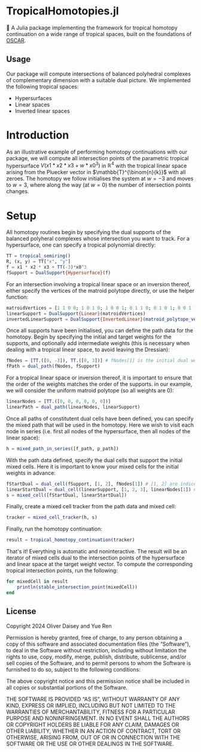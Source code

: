 # TropicalHomotopies.jl
🚀 A Julia package implementing the framework for tropical homotopy continuation on a wide range of tropical spaces, built on the foundations of [OSCAR](https://github.com/oscar-system/Oscar.jl).
## Usage
Our package will compute intersections of balanced polyhedral complexes of complementary dimension with a suitable dual picture. We implemented the following tropical spaces:
- Hypersurfaces
- Linear spaces
- Inverted linear spaces
# Introduction
As an illustrative example of performing homotopy continuations with our package, we will compute all intersection points of the parametric tropical hypersurface $V(x1*x2*x3 + w*x0^3)$ in $\mathbb{R}^4$ with the tropical linear space arising from the Pluecker vector in $\mathbb{T}^{\binom{n}{k}}$ with all zeroes. The homotopy we follow initialises the system at $w=-3$ and moves to $w=3$, where along the way (at $w = 0$) the number of intersection points changes.
# Setup
All homotopy routines begin by specifying the dual supports of the balanced polyheral complexes whose intersection you want to track. For a hypersurface, one can specify a tropical polynomial directly:
```julia
TT = tropical_semiring()
R, (x, y) = TT["x", "y"]
f = x1 * x2 * x3 + TT(-3)*x0^3
fSupport = DualSupport{Hypersurface}(f)
```
For an intersection involving a tropical linear space or an inversion thereof, either specify the vertices of the matroid polytope directly, or use the helper function:
```julia
matroidVertices = [1 1 0 0; 1 0 1 0; 1 0 0 1; 0 1 1 0; 0 1 0 1; 0 0 1 1]
linearSupport = DualSupport{Linear}(matroidVertices)
invertedLinearSupport = DualSupport{InvertedLinear}(matroid_polytope_vertices(4, 2))
```
Once all supports have been initialised, you can define the path data for the homotopy. Begin by specifying the initial and target weights for the supports, and optionally add intermediate weights (this is necessary when dealing with a tropical linear space, to avoid leaving the Dressian):
```julia
fNodes = [TT.([0, -3]), TT.([0, 3])] # fNodes[1] is the initial dual weight vector
fPath = dual_path(fNodes, fSupport)
```
For a tropical linear space or inversion thereof, it is important to ensure that the order of the weights matches the order of the supports. in our example, we will consider the uniform matroid polytope (so all weights are 0):
```julia
linearNodes = [TT.([0, 0, 0, 0, 0, 0])]
linearPath = dual_path(linearNodes, linearSupport)
```
Once all paths of constitutent dual cells have been defined, you can specify the mixed path that will be used in the homotopy. Here we wish to visit each node in series (i.e. first all nodes of the hypersurface, then all nodes of the linear space):
```julia
h = mixed_path_in_series([f_path, p_path])
```
With the path data defined, specify the dual cells that support the initial mixed cells. Here it is important to know your mixed cells for the initial weights in advance:
```julia
fStartDual = dual_cell(fSupport, [1, 2], fNodes[1]) # [1, 2] are indices of fSupport that make up this dual cell
linearStartDual = dual_cell(linearSupport, [1, 2, 3], linearNodes[1]) # [1, 2, 3] are indices that make up a loopless facet
s = mixed_cell([fStartDual, linearStartDual])
```
Finally, create a mixed cell tracker from the path data and mixed cell:
```julia
tracker = mixed_cell_tracker(h, s)
```
Finally, run the homotopy continuation:
```julia
result = tropical_homotopy_continuation(tracker)
```
That's it! Everything is automatic and noninteractive. The result will be an iterator of mixed cells dual to the intersection points of the hypersurface and linear space at the target weight vector. To compute the corresponding tropical intersection points, run the following:
```julia
for mixedCell in result
    println(stable_intersection_point(mixedCell))
end
```
## License
Copyright 2024 Oliver Daisey and Yue Ren

Permission is hereby granted, free of charge, to any person obtaining a copy of this software and associated documentation files (the “Software”), to deal in the Software without restriction, including without limitation the rights to use, copy, modify, merge, publish, distribute, sublicense, and/or sell copies of the Software, and to permit persons to whom the Software is furnished to do so, subject to the following conditions:

The above copyright notice and this permission notice shall be included in all copies or substantial portions of the Software.

THE SOFTWARE IS PROVIDED “AS IS”, WITHOUT WARRANTY OF ANY KIND, EXPRESS OR IMPLIED, INCLUDING BUT NOT LIMITED TO THE WARRANTIES OF MERCHANTABILITY, FITNESS FOR A PARTICULAR PURPOSE AND NONINFRINGEMENT. IN NO EVENT SHALL THE AUTHORS OR COPYRIGHT HOLDERS BE LIABLE FOR ANY CLAIM, DAMAGES OR OTHER LIABILITY, WHETHER IN AN ACTION OF CONTRACT, TORT OR OTHERWISE, ARISING FROM, OUT OF OR IN CONNECTION WITH THE SOFTWARE OR THE USE OR OTHER DEALINGS IN THE SOFTWARE.